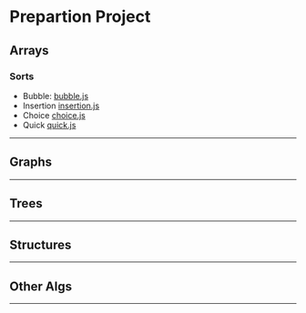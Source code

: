 # Prepartion Project

## Arrays

### Sorts

-   Bubble: [bubble.js](https://github.com/newlinefu/algorithms/tree/master/arrays/sorts/bubble.js)
-   Insertion [insertion.js](https://github.com/newlinefu/algorithms/tree/master/arrays/sorts/insertion.js)
-   Choice [choice.js](https://github.com/newlinefu/algorithms/tree/master/arrays/sorts/choice.js)
-   Quick [quick.js](https://github.com/newlinefu/algorithms/tree/master/arrays/sorts/quick.js)

<hr />

## Graphs

<hr />

## Trees

<hr />

## Structures

<hr />

## Other Algs

<hr />
